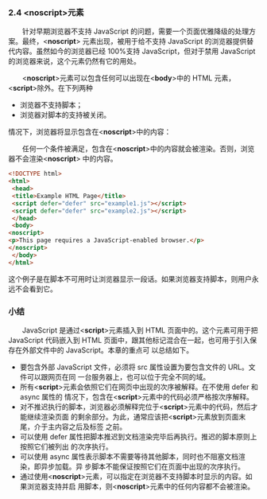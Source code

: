 ### 2.4 <**noscript**>元素
&emsp;&emsp;针对早期浏览器不支持 JavaScript 的问题，需要一个页面优雅降级的处理方案。最终，<**noscript**>
元素出现，被用于给不支持 JavaScript 的浏览器提供替代内容。虽然如今的浏览器已经 100%支持
JavaScript，但对于禁用 JavaScript 的浏览器来说，这个元素仍然有它的用处。

&emsp;&emsp;<**noscript**>元素可以包含任何可以出现在<**body**>中的 HTML 元素，<**script**>除外。在下列两种
- 浏览器不支持脚本；
- 浏览器对脚本的支持被关闭。


情况下，浏览器将显示包含在<**noscript**>中的内容：

&emsp;&emsp;任何一个条件被满足，包含在<**noscript**>中的内容就会被渲染。否则，浏览器不会渲染<**noscript**>
中的内容。

```html
<!DOCTYPE html> 
<html> 
 <head> 
 <title>Example HTML Page</title> 
 <script defer="defer" src="example1.js"></script> 
 <script defer="defer" src="example2.js"></script> 
 </head> 
 <body> 
<noscript> 
<p>This page requires a JavaScript-enabled browser.</p> 
</noscript> 
 </body> 
</html>
```
这个例子是在脚本不可用时让浏览器显示一段话。如果浏览器支持脚本，则用户永远不会看到它。

### 小结
&emsp;&emsp;JavaScript 是通过<**script**>元素插入到 HTML 页面中的。这个元素可用于把 JavaScript 代码嵌入到
HTML 页面中，跟其他标记混合在一起，也可用于引入保存在外部文件中的 JavaScript。本章的重点可
以总结如下。
- 要包含外部 JavaScript 文件，必须将 src 属性设置为要包含文件的 URL。文件可以跟网页在同
一台服务器上，也可以位于完全不同的域。
- 所有<**script**>元素会依照它们在网页中出现的次序被解释。在不使用 defer 和 async 属性的
情况下，包含在<**script**>元素中的代码必须严格按次序解释。
- 对不推迟执行的脚本，浏览器必须解释完位于<**script**>元素中的代码，然后才能继续渲染页面
的剩余部分。为此，通常应该把<**script**>元素放到页面末尾，介于主内容之后及</body>标签
之前。
- 可以使用 defer 属性把脚本推迟到文档渲染完毕后再执行。推迟的脚本原则上按照它们被列出
的次序执行。
- 可以使用 async 属性表示脚本不需要等待其他脚本，同时也不阻塞文档渲染，即异步加载。异
步脚本不能保证按照它们在页面中出现的次序执行。
- 通过使用<**noscript**>元素，可以指定在浏览器不支持脚本时显示的内容。如果浏览器支持并启
用脚本，则<**noscript**>元素中的任何内容都不会被渲染。
